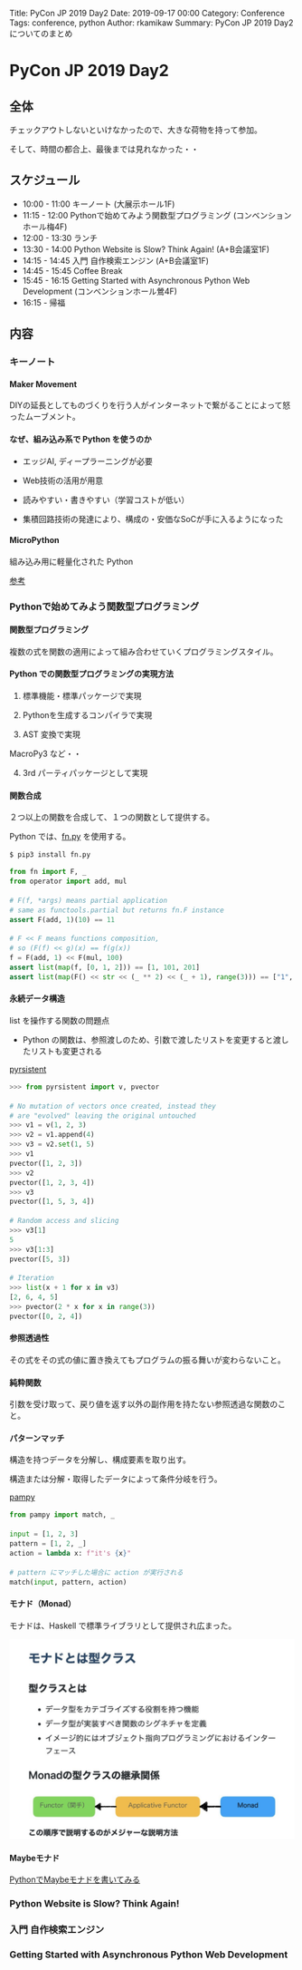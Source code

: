 Title: PyCon JP 2019 Day2
Date: 2019-09-17 00:00
Category: Conference
Tags: conference, python
Author: rkamikaw
Summary: PyCon JP 2019 Day2 についてのまとめ

# PyCon JP 2019 Day2

## 全体

  チェックアウトしないといけなかったので、大きな荷物を持って参加。

  そして、時間の都合上、最後までは見れなかった・・

## スケジュール

* 10:00 - 11:00 キーノート (大展示ホール1F)
* 11:15 - 12:00 Pythonで始めてみよう関数型プログラミング (コンベンションホール梅4F)
* 12:00 - 13:30 ランチ
* 13:30 - 14:00 Python Website is Slow? Think Again! (A+B会議室1F)
* 14:15 - 14:45 入門 自作検索エンジン (A+B会議室1F)
* 14:45 - 15:45 Coffee Break
* 15:45 - 16:15 Getting Started with Asynchronous Python Web Development (コンベンションホール鶯4F)
* 16:15 - 帰福

## 内容

### キーノート

#### Maker Movement

  DIYの延長としてものづくりを行う人がインターネットで繋がることによって怒ったムーブメント。

#### なぜ、組み込み系で Python を使うのか

  * エッジAI, ディープラーニングが必要

  * Web技術の活用が用意

  * 読みやすい・書きやすい（学習コストが低い）

  * 集積回路技術の発達により、構成の・安価なSoCが手に入るようになった

#### MicroPython

  組み込み用に軽量化された Python

  [参考](https://qiita.com/inachi/items/c668a03a03cf04b04f16)

### Pythonで始めてみよう関数型プログラミング

#### 関数型プログラミング

  複数の式を関数の適用によって組み合わせていくプログラミングスタイル。

#### Python での関数型プログラミングの実現方法

  1. 標準機能・標準パッケージで実現

  2. Pythonを生成するコンパイラで実現

  3. AST 変換で実現

  MacroPy3 など・・

  4. 3rd パーティパッケージとして実現

#### 関数合成

  ２つ以上の関数を合成して、１つの関数として提供する。

  Python では、[fn.py](https://github.com/kachayev/fn.py) を使用する。

  ```
  $ pip3 install fn.py
  ```

  ```python
  from fn import F, _
  from operator import add, mul

  # F(f, *args) means partial application
  # same as functools.partial but returns fn.F instance
  assert F(add, 1)(10) == 11

  # F << F means functions composition,
  # so (F(f) << g)(x) == f(g(x))
  f = F(add, 1) << F(mul, 100)
  assert list(map(f, [0, 1, 2])) == [1, 101, 201]
  assert list(map(F() << str << (_ ** 2) << (_ + 1), range(3))) == ["1", "4", "9"]
  ```

#### 永続データ構造

  list を操作する関数の問題点

  * Python の関数は、参照渡しのため、引数で渡したリストを変更すると渡したリストも変更される

  [pyrsistent](https://github.com/tobgu/pyrsistent)

  ```python
  >>> from pyrsistent import v, pvector

  # No mutation of vectors once created, instead they
  # are "evolved" leaving the original untouched
  >>> v1 = v(1, 2, 3)
  >>> v2 = v1.append(4)
  >>> v3 = v2.set(1, 5)
  >>> v1
  pvector([1, 2, 3])
  >>> v2
  pvector([1, 2, 3, 4])
  >>> v3
  pvector([1, 5, 3, 4])

  # Random access and slicing
  >>> v3[1]
  5
  >>> v3[1:3]
  pvector([5, 3])

  # Iteration
  >>> list(x + 1 for x in v3)
  [2, 6, 4, 5]
  >>> pvector(2 * x for x in range(3))
  pvector([0, 2, 4])
  ```

#### 参照透過性

  その式をその式の値に置き換えてもプログラムの振る舞いが変わらないこと。

#### 純粋関数

  引数を受け取って、戻り値を返す以外の副作用を持たない参照透過な関数のこと。

#### パターンマッチ

  構造を持つデータを分解し、構成要素を取り出す。

  構造または分解・取得したデータによって条件分岐を行う。

  [pampy](https://github.com/santinic/pampy)

  ```python
  from pampy import match, _

  input = [1, 2, 3]
  pattern = [1, 2, _]
  action = lambda x: f"it's {x}"

  # pattern にマッチした場合に action が実行される
  match(input, pattern, action)
  ```

#### モナド（Monad）

  モナドは、Haskell で標準ライブラリとして提供され広まった。

  ![モナドとは型クラス](img/img_pyconjp2019day2/1.png)

#### Maybeモナド

  [PythonでMaybeモナドを書いてみる](https://qiita.com/oyenakaw/items/63728d42ac8f716c8d08)

### Python Website is Slow? Think Again!

#### 

### 入門 自作検索エンジン

#### 

### Getting Started with Asynchronous Python Web Development

#### 
